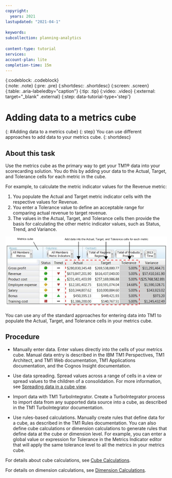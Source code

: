 ```yaml
---
copyright:
  years: 2021
lastupdated: "2021-04-1"

keywords: 
subcollection: planning-analytics

content-type: tutorial
services: 
account-plan: lite 
completion-time: 15m 
---
```


{:codeblock: .codeblock}  
{:note: .note}
{:pre: .pre}
{:shortdesc: .shortdesc}
{:screen: .screen}  
{:table: .aria-labeledby="caption"}
{:tip: .tip}
{:video: .video}
{:external: target="_blank" .external}
{:step: data-tutorial-type='step'} 

# Adding data to a metrics cube
{: #Adding data to a metrics cube}
{: step}
You can use different approaches to add data to your metrics cube.
{: shortdesc}

## About this task

Use the metrics cube as the primary way to get your TM1® data into your scorecarding solution. You do this by adding your data to the Actual, Target, and Tolerance cells for each metric in the cube.

For example, to calculate the metric indicator values for the Revenue metric:

1. You populate the Actual and Target metric indicator cells with the respective values for Revenue.
1. You enter a Tolerance value to define an acceptable range for comparing actual revenue to target revenue.
1. The values in the Actual, Target, and Tolerance cells then provide the basis for calculating the other metric indicator values, such as Status, Trend, and Variance.

![add_data](images/tm1_scrcrd_add_data_metrics_cube.jpg "Screenshot of add data")

You can use any of the standard approaches for entering data into TM1 to populate the Actual, Target, and Tolerance cells in your metrics cube.

## Procedure

- Manually enter data. Enter values directly into the cells of your metrics cube. Manual data entry is described in the IBM TM1 Perspectives, TM1 Architect, and TM1 Web documentation, TM1 Applications documentation, and the Cognos Insight documentation.

- Use data spreading. Spread values across a range of cells in a view or spread values to the children of a consolidation. For more information, see [Spreading data in a cube view](https://www.ibm.com/docs/en/planning-analytics/2.0.0?topic=view-spreading-data-in-cube#task_i2t_dgz_vs).

- Import data with TM1 TurboIntegrator. Create a TurboIntegrator process to import data from any supported data source into a cube, as described in the TM1 TurboIntegrator documentation.

- Use rules-based calculations. Manually create rules that define data for a cube, as described in the TM1 Rules documentation. You can also define cube calculations or dimension calculations to generate rules that define data at the cube or dimension level. For example, you can enter a global value or expression for Tolerance in the Metrics Indicator editor that will apply the same tolerance level to all the metrics in your metrics cube.

For details about cube calculations, see [Cube Calculations](https://www.ibm.com/docs/en/SSD29G_2.0.0/com.ibm.swg.ba.cognos.prfmdl_ug.2.0.0.doc/c_prfmdl_cube_calculations.html#c_prfmdl_cube_calculations).

For details on dimension calculations, see [Dimension Calculations](https://www.ibm.com/docs/en/SSD29G_2.0.0/com.ibm.swg.ba.cognos.prfmdl_ug.2.0.0.doc/c_prfmdl_cube_calculations.html#c_prfmdl_cube_calculations).
